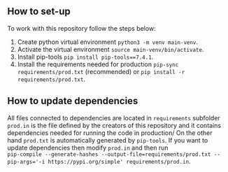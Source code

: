 

## How to set-up 
To work with this repository follow the steps below:
1. Create python virtual environment `python3 -m venv main-venv`.
2. Activate the virtual environment `source main-venv/bin/activate`.
3. Install pip-tools `pip install pip-tools==7.4.1`.
4. Install the requirements needed for production `pip-sync requirements/prod.txt` (recommended) or `pip install -r requirements/prod.txt`.

## How to update dependencies
All files connected to dependencies are located in `requirements` subfolder <br>
`prod.in` is the file defined by the creators of this repository and it contains dependencies needed for running the code in production/
On the other hand `prod.txt` is automatically generated by `pip-tools`.
If you want to update dependencies then modify `prod.in` and then run <br>
`pip-compile --generate-hashes --output-file=requirements/prod.txt --pip-args='-i https://pypi.org/simple' requirements/prod.in`. <br>